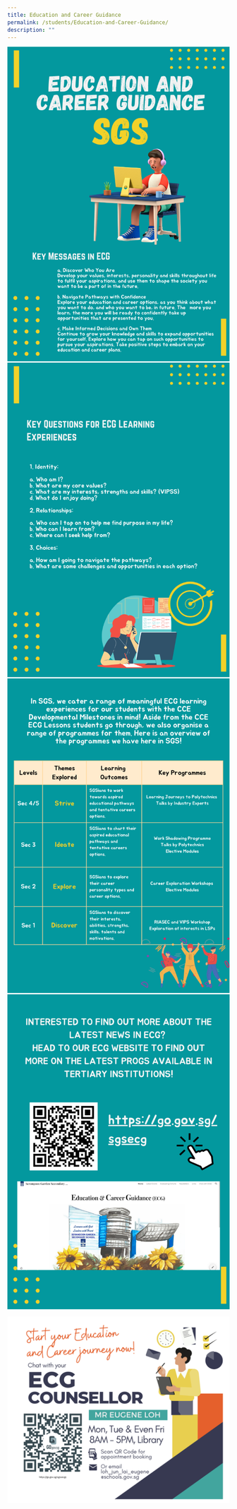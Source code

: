 ```yaml
---
title: Education and Career Guidance
permalink: /students/Education-and-Career-Guidance/
description: ""
---
```

![](/images/ECG1.png)![](/images/ECG2.png)![](/images/ECG3.png)
<a href="https://go.gov.sg/sgsecg"><img src="/images/ECG6.png"></a>

![](/images/ECGC%20Banner%20(SGSS%20Landscape).png)